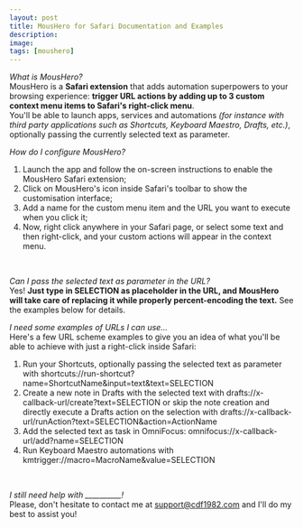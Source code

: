 ```yaml
---
layout: post
title: MousHero for Safari Documentation and Examples
description:
image:
tags: [moushero]
---
```

*What is MousHero?*<br>
MousHero is a **Safari extension** that adds automation superpowers to your browsing experience: **trigger URL actions by adding up to 3 custom context menu items to Safari's right-click menu**.<br>
You'll be able to launch apps, services and automations _(for instance with third party applications such as Shortcuts, Keyboard Maestro, Drafts, etc.)_, optionally passing the currently selected text as parameter.
<br>

*How do I configure MousHero?*<br>
1. Launch the app and follow the on-screen instructions to enable the MousHero Safari extension;
2. Click on MousHero's icon inside Safari's toolbar to show the customisation interface;
3. Add a name for the custom menu item and the URL you want to execute when you click it;
4. Now, right click anywhere in your Safari page, or select some text and then right-click, and your custom actions will appear in the context menu.
<br>

*Can I pass the selected text as parameter in the URL?*<br>
Yes! **Just type in SELECTION as placeholder in the URL, and MousHero will take care of replacing it while properly percent-encoding the text.** See the examples below for details.
<br>

*I need some examples of URLs I can use...*<br>
Here's a few URL scheme examples to give you an idea of what you'll be able to achieve with just a right-click inside Safari:
1. Run your Shortcuts, optionally passing the selected text as parameter with shortcuts://run-shortcut?name=ShortcutName&input=text&text=SELECTION
2. Create a new note in Drafts with the selected text with drafts://x-callback-url/create?text=SELECTION or skip the note creation and directly execute a Drafts action on the selection with drafts://x-callback-url/runAction?text=SELECTION&action=ActionName
3. Add the selected text as task in OmniFocus: omnifocus://x-callback-url/add?name=SELECTION
4. Run Keyboard Maestro automations with kmtrigger://macro=MacroName&value=SELECTION
<br>

*I still need help with __________!*<br>
Please, don't hesitate to contact me at [support@cdf1982.com](support@cdf1982.com) and I'll do my best to assist you!
<br>

